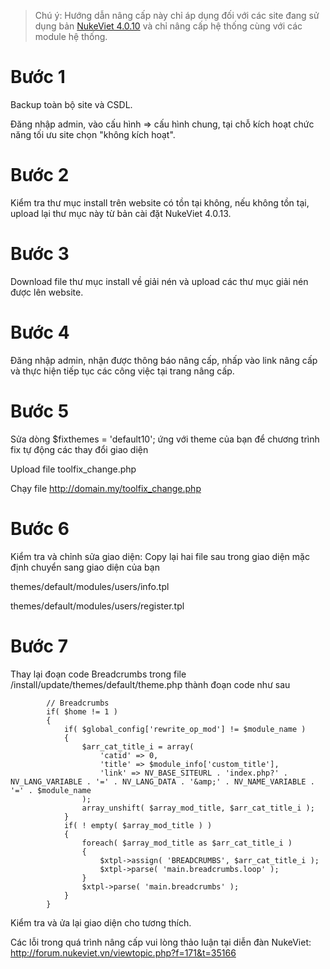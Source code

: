 > Chú ý: Hướng dẫn nâng cấp này chỉ áp dụng đối với các site đang sử dụng bản [NukeViet 4.0.10](https://github.com/nukeviet/nukeviet/releases/tag/4.0.10) và chỉ nâng cấp hệ thống cùng với các module hệ thống.

# Bước 1

Backup toàn bộ site và CSDL.

Đăng nhập admin, vào cấu hình => cấu hình chung, tại chỗ kích hoạt chức năng tối ưu site chọn "không kích hoạt".

# Bước 2
Kiểm tra thư mục install trên website có tồn tại không, nếu không tồn tại, upload lại thư mục này từ bản cài đặt NukeViet 4.0.13.

# Bước 3
Download file thư mục install về giải nén và upload các thư mục giải nén được lên website.

# Bước 4
Đăng nhập admin, nhận được thông báo nâng cấp, nhấp vào link nâng cấp và thực hiện tiếp tục các công việc tại trang nâng cấp.

# Bước 5

Sửa dòng $fixthemes = 'default10'; ứng với theme của bạn để chương trình fix tự động các thay đổi giao diện

Upload file toolfix_change.php

Chạy file http://domain.my/toolfix_change.php

# Bước 6
Kiểm tra và chỉnh sửa giao diện:
Copy lại hai file sau trong giao diện mặc định chuyển sang giao diện của bạn

themes/default/modules/users/info.tpl

themes/default/modules/users/register.tpl

# Bước 7

Thay lại đoạn code Breadcrumbs trong file /install/update/themes/default/theme.php thành đoạn code như sau
```
		// Breadcrumbs
		if( $home != 1 )
		{
			if( $global_config['rewrite_op_mod'] != $module_name )
			{
				$arr_cat_title_i = array(
					'catid' => 0,
					'title' => $module_info['custom_title'],
					'link' => NV_BASE_SITEURL . 'index.php?' . NV_LANG_VARIABLE . '=' . NV_LANG_DATA . '&amp;' . NV_NAME_VARIABLE . '=' . $module_name
				);
				array_unshift( $array_mod_title, $arr_cat_title_i );
			}
			if( ! empty( $array_mod_title ) )
			{
				foreach( $array_mod_title as $arr_cat_title_i )
				{
					$xtpl->assign( 'BREADCRUMBS', $arr_cat_title_i );
					$xtpl->parse( 'main.breadcrumbs.loop' );
				}
				$xtpl->parse( 'main.breadcrumbs' );
			}
		}
```

Kiểm tra và ửa lại giao diện cho tương thích.

Các lỗi trong quá trình nâng cấp vui lòng thảo luận tại diễn đàn NukeViet: http://forum.nukeviet.vn/viewtopic.php?f=171&t=35166
